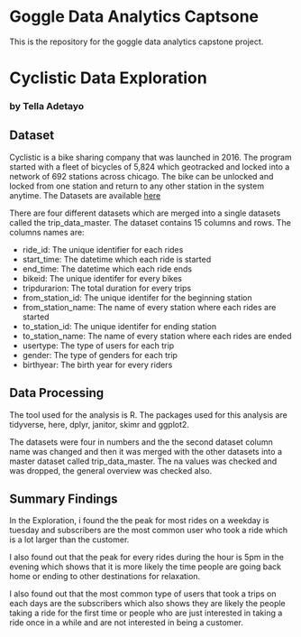 # Goggle Data Analytics Captsone

This is the repository for the goggle data analytics capstone project.

# Cyclistic Data Exploration 
### by Tella Adetayo


## Dataset

Cyclistic is a bike sharing company that was launched in 2016. The program started with a fleet of bicycles of 5,824 which 
geotracked and locked into a network of 692 stations across chicago. The bike can be unlocked and locked from one station
and return to any other station in the system anytime. The Datasets are available [here]("https://divvy-tripdata.s3.amazonaws.com/index.html")


There are four different datasets which are merged into a single datasets called the trip_data_master. The dataset contains
15 columns and rows. The columns names are:
- ride_id: The unique identifier for each rides
- start_time: The datetime which each ride is started
- end_time: The datetime which each ride ends 
- bikeid: The unique identifer for every bikes
- tripdurarion: The total duration for every trips
- from_station_id: The unique identifer for the beginning station
- from_station_name: The name of every station where each rides are started
- to_station_id: The unique identifer for ending station
- to_station_name: The name of every station where each rides are ended
- usertype: The type of users for each trip
- gender: The type of genders for each trip
- birthyear: The birth year for every riders


## Data Processing

The tool used for the analysis is R. The packages used for this analysis are tidyverse, here, dplyr, janitor, skimr and ggplot2.

The datasets were four in numbers and the the second dataset column name was changed and then it was merged with the other 
datasets into a master dataset called trip_data_master. The na values was checked and was dropped, the general overview was
checked also.



## Summary Findings

In the Exploration, i found the the peak for most rides on a weekday is tuesday and subscribers are the most common user
who took a ride which is a lot larger than the customer. 

I also found out that the peak for every rides during the hour is 5pm in the evening which shows that it is more likely
the time people are going back home or ending to other destinations for relaxation.

I also found out that the most common type of users that took a trips on each days are the subscribers which also shows
they are likely the people taking a ride for the first time or people who are just interested in taking a ride once in a 
while and are not interested in being a customer.


